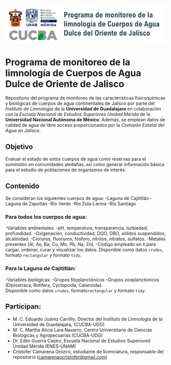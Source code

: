 ![Logo UdG](banner.png)
# Programa de monitoreo de la limnología de Cuerpos de Agua Dulce de Oriente de Jalisco

Repositorio del programa de monitoreo de las características fisicoquímicas y biológicas de cuerpos de agua continentales de Jalisco por parte del *Instituto de Limnología* de la **Universidad de Guadalajara** en colaboración con la *Escuela Nacional de Estudios Superiores Unidad Mérida* de la **Universidad Nacional Autónoma de México**. Además, se emplean datos de calidad de agua de libre acceso proporcionados por la *Comisión Estatal del Agua en Jalisco*. 

## Objetivo
Evaluar el estado de estos cuerpos de agua como reservas para el suministro en comunidades aledañas, así como generar información básica para el estudio de poblaciones de organismos de interés.

## Contenido
Se consideran los siguientes cuerpos de agua:
-Laguna de Cajititlán
-Laguna de Zapotlán
-Río Verde
-Río Zula-Lerma
-Río Santiago

### Para todos los cuerpos de agua:
-Variables ambientales:
 -pH, temperatura, transparencia, turbiedad, profundidad.
 -Oxigenación, conductividad, DQO, DBO, sólidos suspendidos, alcalinidad.
 -Cloruros, fluoruros, fósforo, nitritos, nitratos, sulfatos.
 -Metales presentes (Al, As, Ba, Cu, Mn, Pb, Na, Zn).
-Código empleado en `R` para cargar, ordenar, curar y visualizar los datos.
Disponible como datos `crudos`, formato `rectangular` y formato `tidy`.

### Para la Laguna de Cajititlán:
-Variables biológicas: 
 -Grupos fitoplanctónicos 
 -Grupos zooplanctónicos (Diplostraca, Rotifera, Cyclopoida, Calanoida).  
Disponible como datos `crudos`, formato`rectangular` y formato `tidy`.

## Participan:
- M. C. Eduardo Juárez Carrillo, Director del Instituto de Limnología de la Universidad de Guadalajara, (CUCBA-UDG)
- M. C. Martha Alicia Lara Navarro, Centro Universitario de Ciencias Biológicas y Agropecuarias (CUCBA-UDG)
- Dr. Edlin Guerra Castro, Escuela Nacional de Estudios Superiored Unidad Mérida (ENES-UNAM)
- Cristofer Camarena Orozco, estudiante de licenciatura, responsable del repositorio (camarenaocristofer@gmail.com)
